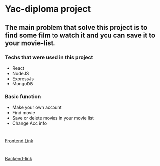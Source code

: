 # Yac-diploma project

## The main problem that solve this project is to find some film to watch it and you can save it to your movie-list.

### Techs that were used in this project

+ React
+ NodeJS
+ ExpressJs
+ MongoDB

### Basic function 
+ Make your own account
+ Find movie
+ Save or delete movies in your movie list
+ Change Acc info

#
[Frontend Link](https://sanatov.nomoredomains.monster/)
#
[Backend-link](https://api.sanatov.nomoredomains.monster/)
